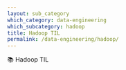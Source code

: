 ```yaml
---
layout: sub_category
which_category: data-engineering
which_subcategory: hadoop
title: Hadoop TIL
permalink: /data-engineering/hadoop/
---
```


📚 Hadoop TIL